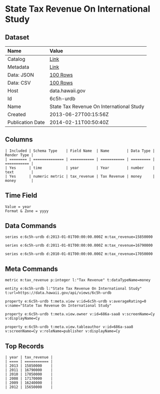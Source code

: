 # State Tax Revenue On International Study

## Dataset

| Name | Value |
| :--- | :---- |
| Catalog | [Link](https://catalog.data.gov/dataset/state-tax-revenue-on-international-study-b6ce7) |
| Metadata | [Link](https://data.hawaii.gov/api/views/6c5h-urdb) |
| Data: JSON | [100 Rows](https://data.hawaii.gov/api/views/6c5h-urdb/rows.json?max_rows=100) |
| Data: CSV | [100 Rows](https://data.hawaii.gov/api/views/6c5h-urdb/rows.csv?max_rows=100) |
| Host | data.hawaii.gov |
| Id | 6c5h-urdb |
| Name | State Tax Revenue On International Study |
| Created | 2013-06-27T00:15:56Z |
| Publication Date | 2014-02-11T00:50:40Z |

## Columns

```ls
| Included | Schema Type    | Field Name  | Name        | Data Type | Render Type |
| ======== | ============== | =========== | =========== | ========= | =========== |
| Yes      | time           | year        | Year        | number    | text        |
| Yes      | numeric metric | tax_revenue | Tax Revenue | money     | money       |
```

## Time Field

```ls
Value = year
Format & Zone = yyyy
```

## Data Commands

```ls
series e:6c5h-urdb d:2013-01-01T00:00:00.000Z m:tax_revenue=15850000

series e:6c5h-urdb d:2011-01-01T00:00:00.000Z m:tax_revenue=16790000

series e:6c5h-urdb d:2010-01-01T00:00:00.000Z m:tax_revenue=17050000
```

## Meta Commands

```ls
metric m:tax_revenue p:integer l:"Tax Revenue" t:dataTypeName=money

entity e:6c5h-urdb l:"State Tax Revenue On International Study" t:url=https://data.hawaii.gov/api/views/6c5h-urdb

property e:6c5h-urdb t:meta.view v:id=6c5h-urdb v:averageRating=0 v:name="State Tax Revenue On International Study"

property e:6c5h-urdb t:meta.view.owner v:id=686a-saa8 v:screenName=Cy v:displayName=Cy

property e:6c5h-urdb t:meta.view.tableauthor v:id=686a-saa8 v:screenName=Cy v:roleName=publisher v:displayName=Cy
```

## Top Records

```ls
| year | tax_revenue | 
| ==== | =========== | 
| 2013 | 15850000    | 
| 2011 | 16790000    | 
| 2010 | 17050000    | 
| 2008 | 17170000    | 
| 2009 | 16240000    | 
| 2012 | 15650000    | 
```